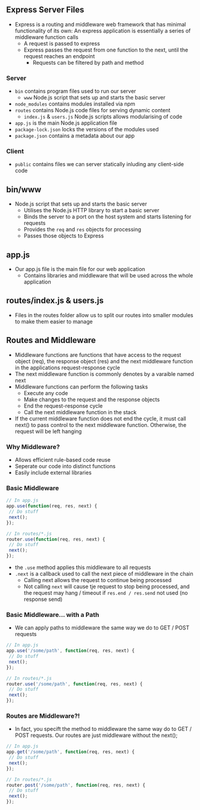 ## Express Server Files

- Express is a routing and middleware web framework that has minimal functionality of its own: An express application is essentially a series of middleware function calls
	- A request is passed to express
	- Express passes the request from one function to the next, until the request reaches an endpoint
		- Requests can be filtered by path and method    

### Server
- `bin` contains program files used to run our server
	- `www` Node.js script that sets up and starts the basic server
- `node_modules` contains modules installed via npm
- `routes` contains Node.js code files for serving dynamic content
	- `index.js` & `users.js` Node.js scripts allows modularising of code
- `app.js` is the main Node.js application file
- `package-lock.json` locks the versions of the modules used
- `package.json` contains a metadata about our app

### Client
- `public` contains files we can server statically inluding any client-side code

## bin/www
- Node.js script that sets up and starts the basic server
	- Utilises the Node.js HTTP library to start a basic server
	- Binds the server to a port on the host system and starts listening for requests
	- Provides the `req` and `res` objects for processing
	- Passes those objects to Express

## app.js
- Our app.js file is the main file for our web application
	- Contains libraries and middleware that will be used across the whole application

## routes/index.js & users.js
- Files in the routes folder allow us to split our routes into smaller modules to make them easier to manage

## Routes and Middleware
- Middleware functions are functions that have access to the request object (req), the response object (res) and the next middleware function in the applications request-response cycle
- The next middleware function is commonly denotes by a varaible named next
- Middleware functions can perform the following tasks
	- Execute any code
	- Make changes to the request and the response objects
	- End the request-response cycle
	- Call the next middleware function in the stack
- If the current middleware function does not end the cycle, it must call next() to pass control to the next middleware function. Otherwise, the request will be left hanging

### Why Middleware?
- Allows efficient rule-based code reuse
- Seperate our code into distinct functions
- Easily include external libraries

### Basic Middleware

```js
// In app.js
app.use(function(req, res, next) {
 // Do stuff
 next();
});

// In routes/*.js
router.use(function(req, res, next) {
 // Do stuff
 next();
});
```

- the `.use` method applies this middleware to all requests
- `.next` is a callback used to call the next piece of middleware in the chain
	- Calling next allows the request to continue being processed
	- Not calling `next` will cause tje request to stop being processed, and the request may hang / timeout if `res.end / res.send` not used (no response send)


### Basic Middleware... with a Path

- We can apply paths to middleware the same way we do to GET / POST requests

```js
// In app.js
app.use('/some/path', function(req, res, next) {
 // Do stuff
 next();
});

// In routes/*.js
router.use('/some/path', function(req, res, next) {
 // Do stuff
 next();
});
```

### Routes are Middleware?!
- In fact, you specift the method to middleware the same way do to GET / POST requests. Our routes are just middleware without the next();

```js
// In app.js
app.get('/some/path', function(req, res, next) {
 // Do stuff
 next();
});

// In routes/*.js
router.post('/some/path', function(req, res, next) {
 // Do stuff
 next();
});
```